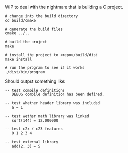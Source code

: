 WIP to deal with the nightmare that is building a C project.

```shell
# change into the build directory
cd build/cmake

# generate the build files
cmake ../..

# build the project
make

# install the project to <repo>/build/dist
make install

# run the program to see if it works
./dist/bin/program
```

Should output something like:

```text
-- test compile definitions
   DEBUG compile definition has been defined.

-- test whether header library was included
   a = 1

-- test wether math library was linked
   sqrt(144) = 12.000000

-- test c2x / c23 features
   0 1 2 3 4

-- test external library
   add(2, 3) = 5
```
